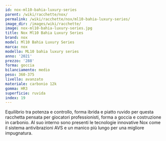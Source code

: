 ```yaml
---
id: nox-ml10-bahia-luxury-series
parent: /wiki/racchette/nox/
permalink: /wiki/racchette/nox/ml10-bahia-luxury-series/
image_dir: /images/wiki/racchette/
image: nox-ml10-bahia-luxury-series.jpg
title: Nox Ml10 Bahia Luxury Series
brand: nox
model: Ml10 Bahia Luxury Series
marca: nox
modello: ML10 bahia luxury series
anno: '2021'
prezzo: '288'
forma: goccia
bilanciamento: medio
peso: 360-375
livello: avanzato
materiale: carbonio 12k
gomma: HR3
superficie: ruvida
index: 19
---
```

Equilibrio tra potenza e controllo, forma ibrida e piatto ruvido per questa racchetta pensata per giocatori professionisti, forma a goccia e costruzione in carbonio. Al suo interno sono presenti le tecnologie innovative Nox come il sistema antivibrazioni AVS e un manico più lungo per una migliore impugnatura.